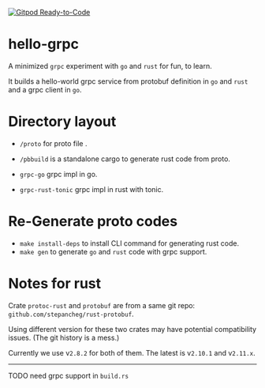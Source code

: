 [![Gitpod Ready-to-Code](https://img.shields.io/badge/Gitpod-Ready--to--Code-blue?logo=gitpod)](https://gitpod.io/#https://github.com/drmingdrmer/hello-grpc) 

# hello-grpc

A minimized `grpc` experiment with `go` and `rust`
for fun, to learn.

It builds a hello-world grpc service from protobuf definition in `go` and `rust`
and a grpc client in `go`.

# Directory layout

- `/proto` for proto file .
- `/pbbuild` is a standalone cargo to generate rust code from proto.

- `grpc-go` grpc impl in go.
- `grpc-rust-tonic` grpc impl in rust with tonic.

# Re-Generate proto codes

- `make install-deps` to install CLI command for generating rust code.
- `make gen` to generate `go` and `rust` code with grpc support.

# Notes for rust

Crate `protoc-rust` and `protobuf` are from a same git repo:
`github.com/stepancheg/rust-protobuf`.

Using different version for these two crates may have potential compatibility
issues. (The git history is a mess.)

Currently we use v`2.8.2` for both of them.
The latest is v`2.10.1` and v`2.11.x`.

---

TODO need grpc support in `build.rs`
